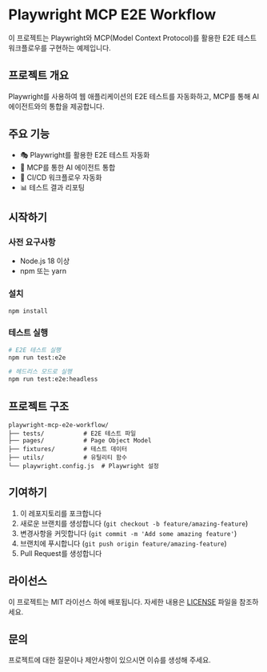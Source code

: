 # Playwright MCP E2E Workflow

이 프로젝트는 Playwright와 MCP(Model Context Protocol)를 활용한 E2E 테스트 워크플로우를 구현하는 예제입니다.

## 프로젝트 개요

Playwright를 사용하여 웹 애플리케이션의 E2E 테스트를 자동화하고, MCP를 통해 AI 에이전트와의 통합을 제공합니다.

## 주요 기능

- 🎭 Playwright를 활용한 E2E 테스트 자동화
- 🤖 MCP를 통한 AI 에이전트 통합
- 🔄 CI/CD 워크플로우 자동화
- 📊 테스트 결과 리포팅

## 시작하기

### 사전 요구사항

- Node.js 18 이상
- npm 또는 yarn

### 설치

```bash
npm install
```

### 테스트 실행

```bash
# E2E 테스트 실행
npm run test:e2e

# 헤드리스 모드로 실행
npm run test:e2e:headless
```

## 프로젝트 구조

```
playwright-mcp-e2e-workflow/
├── tests/           # E2E 테스트 파일
├── pages/           # Page Object Model
├── fixtures/        # 테스트 데이터
├── utils/           # 유틸리티 함수
└── playwright.config.js  # Playwright 설정
```

## 기여하기

1. 이 레포지토리를 포크합니다
2. 새로운 브랜치를 생성합니다 (`git checkout -b feature/amazing-feature`)
3. 변경사항을 커밋합니다 (`git commit -m 'Add some amazing feature'`)
4. 브랜치에 푸시합니다 (`git push origin feature/amazing-feature`)
5. Pull Request를 생성합니다

## 라이선스

이 프로젝트는 MIT 라이선스 하에 배포됩니다. 자세한 내용은 [LICENSE](LICENSE) 파일을 참조하세요.

## 문의

프로젝트에 대한 질문이나 제안사항이 있으시면 이슈를 생성해 주세요.